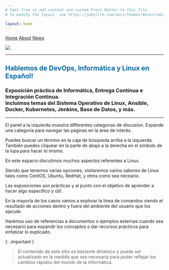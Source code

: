 ```yaml
---
# Feel free to add content and custom Front Matter to this file.
# To modify the layout, see https://jekyllrb.com/docs/themes/#overriding-theme-defaults

layout: home
---
```


[comment]: # (Adds topnav bar above the main image)
<div class="topnav">
 <a class="active" href="../index">Home</a>
 <a href="../about">About</a>
 <a href="../news">News</a>   
</div> 

![](../../assets/images/devesp_logo.jpg)

* * *

<h2><font color="#0369a3"> Hablemos de DevOps, Informática y Linux en Español! </font></h2>
<h3>
  Exposición práctica de Informática, Entrega Continua e Integración Continua.
<br>
  Incluimos temas del Sistema Operativo de Linux, Ansible, Docker, Kubernetes, Jenkins, Base de Datos, y más.
</h3>

* * *

El panel a la izquierda muestra differentes categorias de discusíon.
Expande una categoria para navegar las páginas en la área de interés.

Puedes buscar un término en la caja de búsqueda arriba a la izquierda. También puedes cliquear en la parte de abajo a la derecha en el símbolo de la lupa para hacer lo mismo.

En este espacio discutimos muchos aspectos referentes a Linux.

Siendo que tenemos varias opciones, visitaremos varios sabores de Linux tales como CentOS, Ubuntu, RedHat, y otros como sea neceario.

Las exposiciones son prácticas y al punto con el objetivo de aprender a hacer algo específico y útil.

En la mayoría de los casos vamos a explorar la linea de comandos viendo el resultado de acciones dentro y fuera del ambiente del usuario que los ejecute.

Harémos uso de referencias a documentos o ejemplos externas cuando sea necesario para expandir los conceptos o dar recursos prácticos para enfatizar lo explicado.

{: .important }
> El contenido de este sitio es bastante dinámico y puede ser actualizado en la medida que sea necesaria para poder reflejar los cambios rápidos del mundo de la informática.

